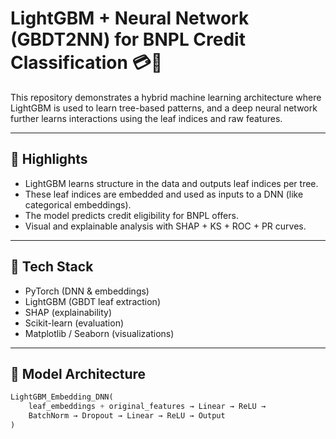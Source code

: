 # LightGBM + Neural Network (GBDT2NN) for BNPL Credit Classification 💳🧠

This repository demonstrates a hybrid machine learning architecture where LightGBM is used to learn tree-based patterns, and a deep neural network further learns interactions using the leaf indices and raw features.

---

## 📌 Highlights

- LightGBM learns structure in the data and outputs leaf indices per tree.
- These leaf indices are embedded and used as inputs to a DNN (like categorical embeddings).
- The model predicts credit eligibility for BNPL offers.
- Visual and explainable analysis with SHAP + KS + ROC + PR curves.

---

## 🔧 Tech Stack

- PyTorch (DNN & embeddings)
- LightGBM (GBDT leaf extraction)
- SHAP (explainability)
- Scikit-learn (evaluation)
- Matplotlib / Seaborn (visualizations)

---

## 🧠 Model Architecture

```python
LightGBM_Embedding_DNN(
    leaf_embeddings + original_features → Linear → ReLU →
    BatchNorm → Dropout → Linear → ReLU → Output
)
